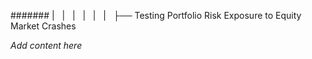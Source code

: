 ####### |   |   |   |   |   |   ├── Testing Portfolio Risk Exposure to Equity Market Crashes

*Add content here*